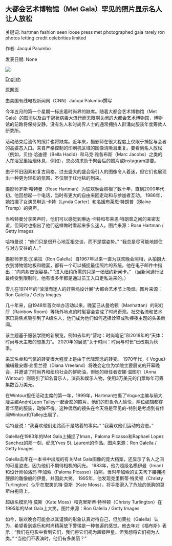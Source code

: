 ## 大都会艺术博物馆（Met Gala）罕见的照片显示名人让人放松

关键词: hartman fashion seen loose press met photographed gala rarely ron photos letting credit celebrities limited

作者: Jacqui Palumbo

发表日期: None

![](https://cdn.cnn.com/cnnnext/dam/assets/200430155654-01-met-gala-rose-hartman-restricted-super-tease.jpg)

[English](Rarely%20seen%20photos%20from%20the%20Met%20Gala%20show%20celebrities%20letting%20loose.md)

[原网页](https://edition.cnn.com/style/article/met-gala-rarely-seen-photos/index.html)

由美国有线电视新闻网（CNN）Jacqui Palumbo撰写

今年五月的第一个星期一标志着时尚界的缺席。随着大都会艺术博物馆（Met Gala）的取消以及由于冠状病毒大流行而无限期关闭的大都会艺术博物馆，博物馆的前路将保持安静，没有名人和时尚界人士的通常拥挤人群涌向服装年度筹款人研究所。

活动结束后流传的照片也将缺席。近年来，摄影师在很大程度上仅限于捕捉与会者的高姿态入口。来自严格控制的印刷机区域的图像清晰且重复。要看到名人放松（例如，贝拉·哈迪德（Bella Hadid）和马克·雅各布斯（Marc Jacobs）之类的人在浴室里抽烟休息，例如），您必须求助于聚会后的照片或Instagram提要。

由于怀旧因素和复古风格，过去盛大的盛会吸引人的图像令人着迷，但它们也展现出一种更为轻松的氛围，不仅限于红地毯的到来。

摄影师罗斯·哈特曼（Rose Hartman）为联欢晚会照相了数十年，直到2000年代初。他回想起一个电话，当时有更大的自由来回走动和与参加者互动。 1986年，她拍摄了女演员琳达·卡特（Lynda Carter）和名媛布莱恩·特朗普（Blaine Trump）的笑声。

当哈特曼分享笑声时，他们可以感觉到琳达·卡特和布莱恩·特朗普之间的亲密友谊，但同时也指出了他们这样做时看起来多么迷人。图片来源：Rose Hartman / Getty Images

哈特曼说：“他们只是很开心地互相交谈，而不是摆姿势。” “我总是尽可能地抓住与对方交往的人。”

摄影师罗恩·加莱拉（Ron Galella）自1967年以来一直为联欢晚会照相，从拍摄大衣到博物馆地板和晚宴，都有一个可以捕捉最佳照片的系统。他在电子邮件中指出：“向内射击很容易。” “进入纽约所需的只是一张纽约新闻卡。” （当新闻通行证最终受到限制时，他有很多年都是通过员工入口走私进来的。）

雪儿在1974年的“浪漫而迷人的好莱坞设计展”大都会艺术节上吸烟。图片来源：Ron Galella / Getty Images

几十年来，自1948年首次举办活动以来，晚宴已从曼哈顿（Manhattan）的彩虹厅（Rainbow Room）等场外地点的时髦宴会变成了时尚奇观。社交名流和艺术家已将焦点吸引到了A级名人，他们成为他们如何选择诠释或吹捧夜主题的头条新闻。

该主题基于服装学院的新展览，例如去年的“营地：时尚笔记”和2018年的“天体：时尚与天主教的想象力”。 2020年的展览“关于时间：时尚与时长”已改期为秋季。

来宾名单和气氛的转变很大程度上是由于代际观念的转变。 1970年代，《 Vogue》编辑戴安娜·弗里兰德（Diana Vreeland）将晚会定位为学院主要展览的开幕晚会，并邀请了时尚界和纽约社会的鲜奶油，但她的继任者安娜·温图尔（Anna Wintour）则吸引了知名音乐人，演员和娱乐人物，使用3万美元的门票每年可筹集数百万美元。

在Wintour担任活动主席的第一年，1999年，Hartman拍摄了Vogue主编与前大版主编AndréLeon Talley一起合影的照片。他们的形象令人愉悦，两位编辑都穿着华丽的服装，动弹不得。这种偶然的镜头在今天将是罕见的-特别是考虑到有传闻Wintour和Talley出局了。

哈特曼说：“我喜欢他们走路而不是站着的事实。” “我喜欢他们运动的姿态。”

Galella在1983年的Met Gala上捕捉了Iman，Paloma Picasso和Raphael Lopez Sanchez的那一刻，纪念Yves St. Laurent的作品。图片来源：Ron Galella / Getty Images

Galella去年在一本书中出版的有关Met Gala图像的庞大档案，还显示了名人之间的可爱姿态，因为他们不期待相机的闪光。 1983年，他为超级名模伊曼（Iman）和设计师帕洛玛·毕加索（Paloma Picasso）拍照，当时毕加索的丈夫弯下腰拥抱腰部的雕像般的伊曼，并因此大笑。 1995年，他发现克里斯蒂·特灵顿（Christy Turlington）似乎在取笑凯特·莫斯（Kate Moss），将手指滑入了危险的低胸的莫斯白袍背上。

超级名模凯特·莫斯（Kate Moss）和克里斯蒂·特林顿（Christy Turlington）在1995年的Met Gala上大笑。图片来源：Ron Galella / Getty Images

如今，联欢晚会可能会以其谨慎的形象认真对待自己，但加莱拉（Galella）认为，希望看到娱乐和时尚精英放下警惕是一种普遍的感觉。他去年对《福布斯》表示：“我们在电影中看到它们，我们将它们视为超级巨星。但我想将它们视为人类。” “当他们不表演时，他们有多美丽？”